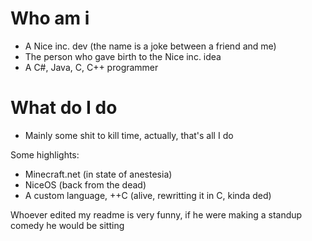 # Who am i
  - A Nice inc. dev (the name is a joke between a friend and me)
  - The person who gave birth to the Nice inc. idea
  - A C#, Java, C, C++ programmer

# What do I do
  - Mainly some shit to kill time, actually, that's all I do
  
  Some highlights:
  - Minecraft.net (in state of anestesia)
  - NiceOS (back from the dead)
  - A custom language, ++C (alive, rewritting it in C, kinda ded)

Whoever edited my readme is very funny, if he were making a standup comedy he would be sitting
